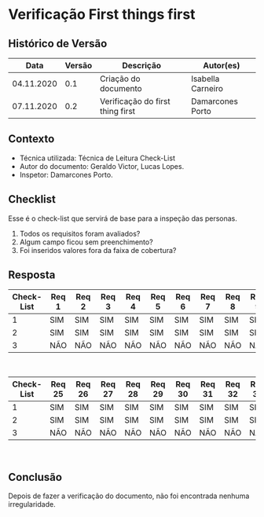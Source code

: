 # Verificação First things first

## Histórico de Versão
<table class="table table-striped border">
    <thead>
        <th>Data</th>   
        <th>Versão </th> 
        <th>Descrição</th> 
        <th>Autor(es)</th>
    </thead>
    <tbody>
        <tr>
            <td> 04.11.2020 </td>
            <td>  0.1   </td>
            <td> Criação do documento</td>
            <td> Isabella Carneiro </td>
        </tr>
        <tr>
            <td> 07.11.2020 </td>
            <td>  0.2   </td>
            <td> Verificação do first thing first</td>
            <td> Damarcones Porto </td>
        </tr>
    </tbody>
</table>

## Contexto
- Técnica utilizada: Técnica de Leitura Check-List
- Autor do documento: Geraldo Victor, Lucas Lopes.
- Inspetor: Damarcones Porto.


## Checklist
Esse é o check-list que servirá de base para a inspeção das personas.
<br>

1. Todos os requisitos foram avaliados?
2. Algum campo ficou sem preenchimento?
3. Foi inseridos valores fora da faixa de cobertura? 


## Resposta

<table class="table table-striped border">
    <thead>
        <th>Check-List</th>
        <th>Req 1</th>
		<th>Req 2</th>
        <th>Req 3</th>
        <th>Req 4</th>
        <th>Req 5</th>
        <th>Req 6</th>
        <th>Req 7</th>
        <th>Req 8</th>
        <th>Req 9</th>
        <th>Req 10</th>
        <th>Req 11</th>
        <th>Req 12</th>
        <th>Req 13</th>
        <th>Req 14</th>
        <th>Req 15</th>
        <th>Req 16</th>
        <th>Req 16</th>
        <th>Req 17</th>
        <th>Req 18</th>
        <th>Req 19</th>
        <th>Req 20</th>
        <th>Req 21</th>
        <th>Req 22</th>
        <th>Req 23</th>
        <th>Req 24</th>
    </thead>
    <tbody> 
        <tr>
            <td>1</td>
            <td>SIM</td>
            <td>SIM</td>
            <td>SIM</td>
            <td>SIM</td>
            <td>SIM</td>
            <td>SIM</td>
            <td>SIM</td>
            <td>SIM</td>
            <td>SIM</td>
            <td>SIM</td>  
            <td>SIM</td>
            <td>SIM</td>
            <td>SIM</td>
            <td>SIM</td>
            <td>SIM</td> 
            <td>SIM</td>
            <td>SIM</td>
            <td>SIM</td>
            <td>SIM</td>
            <td>SIM</td> 
            <td>SIM</td>
            <td>SIM</td>
            <td>SIM</td>
            <td>SIM</td>
            <td>SIM</td>
        </tr>
	<tr>
		<td>2</td>
            <td>SIM</td>
            <td>SIM</td>
            <td>SIM</td>
            <td>SIM</td>
            <td>SIM</td>
            <td>SIM</td>
            <td>SIM</td>
            <td>SIM</td>
            <td>SIM</td>
            <td>SIM</td>  
            <td>SIM</td>
            <td>SIM</td>
            <td>SIM</td>
            <td>SIM</td>
            <td>SIM</td> 
            <td>SIM</td>
            <td>SIM</td>
            <td>SIM</td>
            <td>SIM</td>
            <td>SIM</td> 
            <td>SIM</td>
            <td>SIM</td>
            <td>SIM</td>
            <td>SIM</td>
            <td>SIM</td>
	</tr>
	<tr>
		<td>3</td>
            <td>NÃO</td>
            <td>NÃO</td>
            <td>NÃO</td>
            <td>NÃO</td>
            <td>NÃO</td>
            <td>NÃO</td>
            <td>NÃO</td>
            <td>NÃO</td>
            <td>NÃO</td>
            <td>NÃO</td>
            <td>NÃO</td>  
            <td>NÃO</td>
            <td>NÃO</td>
            <td>NÃO</td>
            <td>NÃO</td>
            <td>NÃO</td> 
            <td>NÃO</td>
            <td>NÃO</td>
            <td>NÃO</td>
            <td>NÃO</td>
            <td>NÃO</td> 
            <td>NÃO</td>
            <td>NÃO</td>
            <td>NÃO</td>
            <td>NÃO</td>
	</tr>
    </tbody>
</table> 
<br>
<table class="table table-striped border">
    <thead>
        <th>Check-List</th>
        <th>Req 25</th>
        <th>Req 26</th>
        <th>Req 27</th>
        <th>Req 28</th>
        <th>Req 29</th>
        <th>Req 30</th>
        <th>Req 31</th>
        <th>Req 32</th>
        <th>Req 33</th>
        <th>Req 34</th>
        <th>Req 35</th>
        <th>Req 36</th>
        <th>Req 37</th>
        <th>Req 38</th>
        <th>Req 39</th>
        <th>Req 40</th>
        <th>Req 41</th>
        <th>Req 42</th>
        <th>Req 43</th>
        <th>Req 44</th>
        <th>Req 45</th>
        <th>Req 46</th>
        <th>Req 47</th>
        <th>Req 48</th>
        </thead>
    <tbody> 
        <tr>
            <td>1</td>
            <td>SIM</td>
            <td>SIM</td>
            <td>SIM</td>
            <td>SIM</td>
            <td>SIM</td>
            <td>SIM</td>
            <td>SIM</td>
            <td>SIM</td>
            <td>SIM</td>  
            <td>SIM</td>
            <td>SIM</td>
            <td>SIM</td>
            <td>SIM</td>
            <td>SIM</td> 
            <td>SIM</td>
            <td>SIM</td>
            <td>SIM</td>
            <td>SIM</td>
            <td>SIM</td> 
            <td>SIM</td>
            <td>SIM</td>
            <td>SIM</td>
            <td>SIM</td>
            <td>SIM</td>
        </tr>
	<tr>
		<td>2</td>
            <td>SIM</td>
            <td>SIM</td>
            <td>SIM</td>
            <td>SIM</td>
            <td>SIM</td>
            <td>SIM</td>
            <td>SIM</td>
            <td>SIM</td>
            <td>SIM</td>  
            <td>SIM</td>
            <td>SIM</td>
            <td>SIM</td>
            <td>SIM</td>
            <td>SIM</td> 
            <td>SIM</td>
            <td>SIM</td>
            <td>SIM</td>
            <td>SIM</td>
            <td>SIM</td> 
            <td>SIM</td>
            <td>SIM</td>
            <td>SIM</td>
            <td>SIM</td>
            <td>SIM</td>
	</tr>
	<tr>
		<td>3</td>
            <td>NÃO</td>
            <td>NÃO</td>
            <td>NÃO</td>
            <td>NÃO</td>
            <td>NÃO</td>
            <td>NÃO</td>
            <td>NÃO</td>
            <td>NÃO</td>
            <td>NÃO</td>
            <td>NÃO</td>  
            <td>NÃO</td>
            <td>NÃO</td>
            <td>NÃO</td>
            <td>NÃO</td>
            <td>NÃO</td> 
            <td>NÃO</td>
            <td>NÃO</td>
            <td>NÃO</td>
            <td>NÃO</td>
            <td>NÃO</td> 
            <td>NÃO</td>
            <td>NÃO</td>
            <td>NÃO</td>
            <td>NÃO</td>
	</tr>
    </tbody>
</table> 
<br>

## Conclusão
Depois de fazer a verificação do documento, não foi encontrada nenhuma irregularidade.
